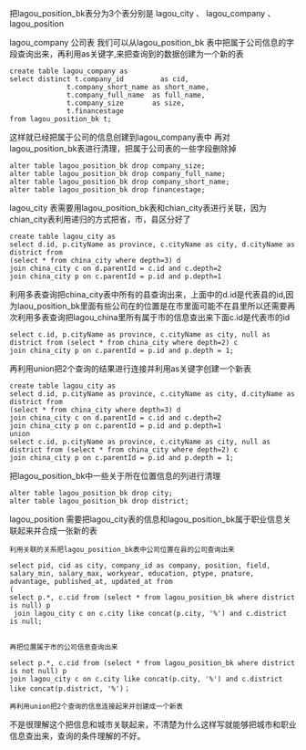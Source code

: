 把lagou_position_bk表分为3个表分别是 lagou_city 、 lagou_company 、lagou_position

lagou_company 公司表 我们可以从lagou_position_bk 表中把属于公司信息的字段查询出来，再利用as关键字,来把查询到的数据创建为一个新的表

	create table lagou_company as
	select distinct t.company_id         as cid,
                  t.company_short_name as short_name,
                  t.company_full_name  as full_name,
                  t.company_size       as size,
                  t.financestage
	from lagou_position_bk t;
这样就已经把属于公司的信息创建到lagou_company表中
再对lagou_position_bk表进行清理，把属于公司表的一些字段删除掉

	alter table lagou_position_bk drop company_size;
	alter table lagou_position_bk drop company_full_name;
	alter table lagou_position_bk drop company_short_name;
	alter table lagou_position_bk drop financestage;

lagou_city 表需要用lagou_position_bk表和chian_city表进行关联，因为chian_city表利用递归的方式把省，市，县区分好了

	create table lagou_city as
	select d.id, p.cityName as province, c.cityName as city, d.cityName as district from
  	(select * from china_city where depth=3) d
    join china_city c on d.parentId = c.id and c.depth=2
    join china_city p on c.parentId = p.id and p.depth=1

利用多表查询把china_city表中所有的县查询出来，上面中的d.id是代表县的id,因为laou_position_bk里面有些公司在的位置是在市里面可能不在县里所以还需要再次利用多表查询把lagou_china里所有属于市的信息查出来下面c.id是代表市的id

	select c.id, p.cityName as province, c.cityName as city, null as district from (select * from china_city where depth=2) c
  	join china_city p on c.parentId = p.id and p.depth = 1;

再利用union把2个查询的结果进行连接并利用as关键字创建一个新表

	create table lagou_city as
	select d.id, p.cityName as province, c.cityName as city, d.cityName as district from
  	(select * from china_city where depth=3) d
    join china_city c on d.parentId = c.id and c.depth=2
    join china_city p on c.parentId = p.id and p.depth=1
	union
	select c.id, p.cityName as province, c.cityName as city, null as district from (select * from china_city where depth=2) c
  	join china_city p on c.parentId = p.id and p.depth = 1;

把lagou_position_bk中一些关于所在位置信息的列进行清理
	
	alter table lagou_position_bk drop city;
	alter table lagou_position_bk drop district;

lagou_position 需要把lagou_city表的信息和lagou_position_bk属于职业信息关联起来并合成一张新的表
	
	利用关联的关系把lagou_position_bk表中公司位置在县的公司查询出来
	
	select pid, cid as city, company_id as company, position, field, salary_min, salary_max, workyear, education, ptype, pnature, advantage, published_at, updated_at from
	(
  	select p.*, c.cid from (select * from lagou_position_bk where district is null) p
     join lagou_city c on c.city like concat(p.city, '%') and c.district is null;


	再把位置属于市的公司信息查询出来

	select p.*, c.cid from (select * from lagou_position_bk where district is not null) p
    join lagou_city c on c.city like concat(p.city, '%') and c.district like concat(p.district, '%')；

	再利用union把2个查询的信息连接起来并创建成一个新表

不是很理解这个把信息和城市关联起来，不清楚为什么这样写就能够把城市和职业信息查出来，查询的条件理解的不好。